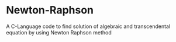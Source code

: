 # Newton-Raphson
A C-Language code to find solution of algebraic and transcendental equation by using Newton Raphson method
